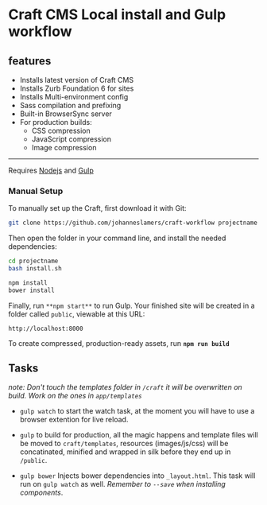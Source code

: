 # Craft CMS Local install and Gulp workflow

## features

- Installs latest version of Craft CMS
- Installs Zurb Foundation 6 for sites
- Installs Multi-environment config
- Sass compilation and prefixing
- Built-in BrowserSync server
- For production builds:
  - CSS compression
  - JavaScript compression
  - Image compression

- - -

Requires [Nodejs](http://nodejs.org/) and [Gulp](http://gulpjs.com/)


### Manual Setup



To manually set up the Craft, first download it with Git:

```bash
git clone https://github.com/johanneslamers/craft-workflow projectname
```

Then open the folder in your command line, and install the needed dependencies:

```bash
cd projectname
bash install.sh
```

```bash
npm install
bower install
```

Finally, run `**npm start**` to run Gulp. Your finished site will be created in a folder called `public`, viewable at this URL:

```
http://localhost:8000
```

To create compressed, production-ready assets, run
**`npm run build`**


Tasks
-

_note: Don't touch the templates folder in ```/craft``` it will be overwritten on build. Work on the ones in ```app/templates```_

* ```gulp watch``` to start the watch task, at the moment you will have to use a browser extention for live reload.

* ```gulp``` to build for production, all the magic happens and template files will be moved to ```craft/templates```, resources (images/js/css) will be concatinated, minified and wrapped in silk before they end up in ```/public```.

* ```gulp bower``` Injects bower dependencies into ```_layout.html```. This task will run on ```gulp watch``` as well.
_Remember to ```--save``` when installing components_.
